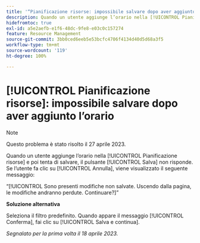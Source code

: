 ```yaml
---
title: '“Pianificazione risorse: impossibile salvare dopo aver aggiunto l’orario”'
description: Quando un utente aggiunge l’orario nella [!UICONTROL Pianificazione risorse] e poi tenta di salvare, il pulsante [!UICONTROL Salva] non risponde. Se l’utente fa clic su [!UICONTROL Annulla], viene visualizzato un messaggio sulle modifiche non salvate.
hidefromtoc: true
exl-id: a5e2aefb-e1f6-48dc-9fe8-e03c0c157274
feature: Resource Management
source-git-commit: 3bb0ced6eeb5e53bcfc4706f4134d40d5d68a3f5
workflow-type: tm+mt
source-wordcount: '119'
ht-degree: 100%

---
```


# [!UICONTROL Pianificazione risorse]: impossibile salvare dopo aver aggiunto l’orario

>[!NOTE]
>
>Questo problema è stato risolto il 27 aprile 2023.

Quando un utente aggiunge l’orario nella [!UICONTROL Pianificazione risorse] e poi tenta di salvare, il pulsante [!UICONTROL Salva] non risponde. Se l’utente fa clic su [!UICONTROL Annulla], viene visualizzato il seguente messaggio:

“[!UICONTROL Sono presenti modifiche non salvate. Uscendo dalla pagina, le modifiche andranno perdute. Continuare?]”

**Soluzione alternativa**

Seleziona il filtro predefinito. Quando appare il messaggio [!UICONTROL Conferma], fai clic su [!UICONTROL Salva e continua].

_Segnalato per la prima volta il 18 aprile 2023._
